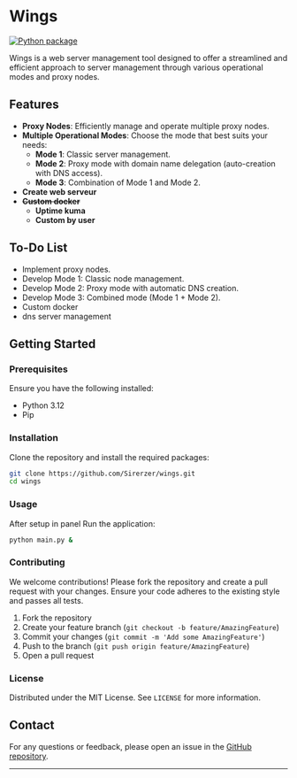 
# Wings

[![Python package](https://github.com/Sirerzer/wingspanel/actions/workflows/python-app.yml/badge.svg)](https://github.com/Sirerzer/wingspanel/actions/workflows/python-app.yml)

Wings is a web server management tool designed to offer a streamlined and efficient approach to server management through various operational modes and proxy nodes.

## Features

- **Proxy Nodes**: Efficiently manage and operate multiple proxy nodes.
- **Multiple Operational Modes**: Choose the mode that best suits your needs:
  - **Mode 1**: Classic server management.
  - **Mode 2**: Proxy mode with domain name delegation (auto-creation with DNS access).
  - **Mode 3**: Combination of Mode 1 and Mode 2.
- **Create web serveur**
- **~~Custom docker~~**
  - **Uptime kuma**
  - **Custom by user**
## To-Do List

- Implement proxy nodes.
- Develop Mode 1: Classic node management.
- Develop Mode 2: Proxy mode with automatic DNS creation.
- Develop Mode 3: Combined mode (Mode 1 + Mode 2).
- Custom docker
- dns server management
## Getting Started

### Prerequisites

Ensure you have the following installed:

- Python 3.12
- Pip

### Installation

Clone the repository and install the required packages:

```bash
git clone https://github.com/Sirerzer/wings.git
cd wings
```

### Usage

After setup in panel Run the application:

```bash
python main.py &
```


### Contributing

We welcome contributions! Please fork the repository and create a pull request with your changes. Ensure your code adheres to the existing style and passes all tests.

1. Fork the repository
2. Create your feature branch (`git checkout -b feature/AmazingFeature`)
3. Commit your changes (`git commit -m 'Add some AmazingFeature'`)
4. Push to the branch (`git push origin feature/AmazingFeature`)
5. Open a pull request

### License

Distributed under the MIT License. See `LICENSE` for more information.

## Contact

For any questions or feedback, please open an issue in the [GitHub repository](https://github.com/Sirerzer/wings/issues).

---

